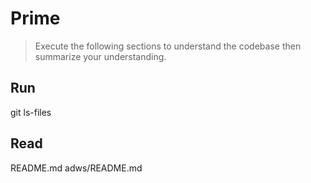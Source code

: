 # Prime
> Execute the following sections to understand the codebase then summarize your understanding.

## Run
git ls-files

## Read
README.md
adws/README.md